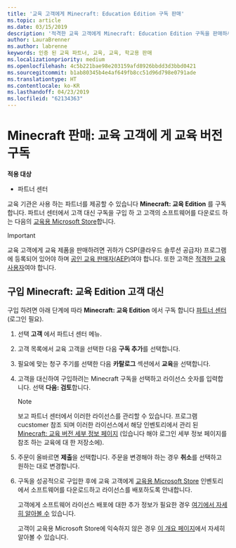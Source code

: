 ```yaml
---
title: '교육 고객에게 Minecraft: Education Edition 구독 판매'
ms.topic: article
ms.date: 03/15/2019
description: '적격한 교육 고객에게 Minecraft: Education Edition 구독을 판매하세요.'
author: LauraBrenner
ms.author: labrenne
keywords: 인증 된 교육 파트너, 교육, 교육, 학교용 판매
ms.localizationpriority: medium
ms.openlocfilehash: 4c5b221bae98e203159afd8926bbdd3d3bbd0421
ms.sourcegitcommit: b1ab80345b4e4af649fb8cc51d96d798e0791ade
ms.translationtype: HT
ms.contentlocale: ko-KR
ms.lasthandoff: 04/23/2019
ms.locfileid: "62134363"
---
```

# <a name="sell-minecraft-education-edition-subscriptions-to-education-customers"></a>Minecraft 판매: 교육 고객에 게 교육 버전 구독

**적용 대상**

-  파트너 센터

교육 기관은 사용 하는 파트너를 제공할 수 있습니다 **Minecraft: 교육 Edition** 를 구독 합니다. 파트너 센터에서 고객 대신 구독을 구입 하 고 고객의 소프트웨어를 다운로드 하는 다음의 [교육용 Microsoft Store](https://educationstore.microsoft.com)합니다. 

>[!IMPORTANT]
>교육 고객에게 교육 제품을 판매하려면 귀하가 CSP(클라우드 솔루션 공급자) 프로그램에 등록되어 있어야 하며 [공인 교육 판매자(AEP)](https://www.mepn.com)여야 합니다. 또한 고객은 [적격한 교육 사용자](https://www.microsoftvolumelicensing.com/DocumentSearch.aspx?Mode=3&DocumentTypeId=7)여야 합니다.  

 
## <a name="buy-minecraft-education-edition-on-behalf-of-your-customer"></a>구입 **Minecraft: 교육 Edition** 고객 대신

구입 하려면 아래 단계에 따라 **Minecraft: 교육 Edition** 에서 구독 합니다 [파트너 센터](https://partnercenter.microsoft.com/pcv/dashboard/overview
) (로그인 필요).

  1.  선택 **고객** 에서 파트너 센터 메뉴.
  
  2.  고객 목록에서 교육 고객을 선택한 다음 **구독 추가**를 선택합니다.
  
  3.  필요에 맞는 청구 주기를 선택한 다음 **카탈로그** 섹션에서 **교육**을 선택합니다.

  4.  고객을 대신하여 구입하려는 Minecraft 구독을 선택하고 라이선스 숫자를 입력합니다. 선택 **다음: 검토**합니다.

      >[!NOTE]
      >보고 파트너 센터에서 이러한 라이선스를 관리할 수 있습니다. 프로그램 cucstomer 참조 되며 이러한 라이선스에서 해당 인벤토리에서 관리 된 [Minecraft: 교육 버전 세부 정보 페이지](https://educationstore.microsoft.com/en-us/store/details/minecraft-education-edition/9nblggh4r2r6) (있습니다 해야 로그인 세부 정보 페이지를 참조 하는 교육에 대 한 저장소에). 

  5.  주문이 올바르면 **제출**을 선택합니다. 주문을 변경해야 하는 경우 **취소**를 선택하고 원하는 대로 변경합니다.   

  6.  구독을 성공적으로 구입한 후에 교육 고객에게 [교육용 Microsoft Store](https://educationstore.microsoft.com) 인벤토리에서 소프트웨어를 다운로드하고 라이선스를 배포하도록 안내합니다.

      고객에게 소프트웨어 라이선스 배포에 대한 추가 정보가 필요한 경우 [여기에서 자세히 알아볼 수](https://docs.microsoft.com/education/windows/school-get-minecraft#distribute-minecraft) 있습니다.  
  
      고객이 교육용 Microsoft Store에 익숙하지 않은 경우 [이 개요 페이지](https://docs.microsoft.com/microsoft-store/windows-store-for-business-overview)에서 자세히 알아볼 수 있습니다.  

      

